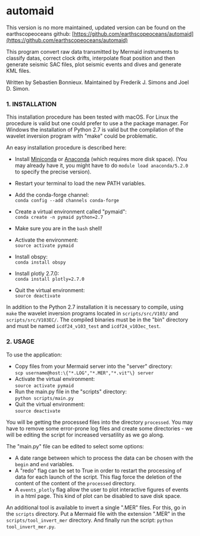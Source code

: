 # automaid

This version is no more maintained, updated version can be found on the earthscopeoceans github:
[https://github.com/earthscopeoceans/automaid](https://github.com/earthscopeoceans/automaid)

This program convert raw data transmitted by Mermaid instruments to classify datas, correct clock drifts, interpolate float position and then generate seismic SAC files, plot seismic events and dives and generate KML files.

Written by Sebastien Bonnieux. Maintained by Frederik J. Simons and Joel D. Simon. 

### 1. INSTALLATION

This installation procedure has been tested with macOS. For Linux the
procedure is valid but one could prefer to use a the package manager.
For Windows the installation of Python 2.7 is valid but the
compilation of the wavelet inversion program with "make" could be
problematic.

An easy installation procedure is described here:

* Install [Miniconda](https://conda.io/miniconda.html) or
  [Anaconda](https://www.anaconda.com/download/) (which requires more
  disk space). (You may already have it, you might have to do `module
  load anaconda/5.2.0` to specify the precise version).
* Restart your terminal to load the new PATH variables.
* Add the conda-forge channel:  
`conda config --add channels conda-forge`
* Create a virtual environment called "pymaid":  
`conda create -n pymaid python=2.7`

* Make sure you are in the `bash` shell!

* Activate the environment:  
`source activate pymaid`
* Install obspy:  
`conda install obspy`
* Install plotly 2.7.0:  
`conda install plotly=2.7.0`
* Quit the virtual environment:  
`source deactivate`

In addition to the Python 2.7 installation it is necessary to compile,
using `make` the wavelet inversion programs located in
`scripts/src/V103/` and `scripts/src/V103EC/`. The compiled binaries
must be in the "bin" directory and must be named `icdf24_v103_test` and
`icdf24_v103ec_test`.

### 2. USAGE

To use the application: 

* Copy files from your Mermaid server into the "server" directory:  
`scp username@host:\{"*.LOG","*.MER","*.vit"\} server`
* Activate the virtual environment:  
`source activate pymaid`
* Run the main.py file in the "scripts" directory:  
`python scripts/main.py`
* Quit the virtual environment:  
`source deactivate`

You will be getting the processed files into the directory `processed`.
You may have to remove some error-prone log files and create some
directories - we will be editing the script for increased versatility
as we go along.

The "main.py" file can be edited to select some options:

* A date range between which to process the data can be chosen with
the `begin` and `end` variables. 
* A "redo" flag can be set to True in order to restart the processing
of data for each launch of the script. This flag force the deletion
of the content of the content of the `processed` directory.
* A `events_plotly` flag allow the user to plot interactive figures
of events in a html page. This kind of plot can be disabled to save
disk space.

An additional tool is available to invert a single ".MER" files. For
this, go in the `scripts` directory. Put a Mermaid file with the
extension ".MER" in the `scripts/tool_invert_mer` directory. And
finally run the script: `python tool_invert_mer.py`.
